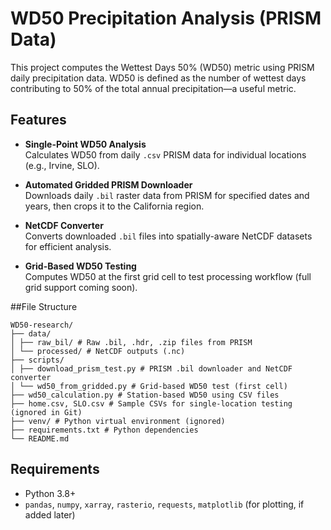 # WD50 Precipitation Analysis (PRISM Data)

This project computes the Wettest Days 50% (WD50) metric using PRISM daily precipitation data. WD50 is defined as the number of wettest days contributing to 50% of the total annual precipitation—a useful metric.

## Features

-  **Single-Point WD50 Analysis**  
  Calculates WD50 from daily `.csv` PRISM data for individual locations (e.g., Irvine, SLO).

-  **Automated Gridded PRISM Downloader**  
  Downloads daily `.bil` raster data from PRISM for specified dates and years, then crops it to the California region.

-  **NetCDF Converter**  
  Converts downloaded `.bil` files into spatially-aware NetCDF datasets for efficient analysis.

-  **Grid-Based WD50 Testing**  
  Computes WD50 at the first grid cell to test processing workflow (full grid support coming soon).

##File Structure

```
WD50-research/
├── data/
│ ├── raw_bil/ # Raw .bil, .hdr, .zip files from PRISM
│ └── processed/ # NetCDF outputs (.nc)
├── scripts/
│ ├── download_prism_test.py # PRISM .bil downloader and NetCDF converter
│ └── wd50_from_gridded.py # Grid-based WD50 test (first cell)
├── wd50_calculation.py # Station-based WD50 using CSV files
├── home.csv, SLO.csv # Sample CSVs for single-location testing (ignored in Git)
├── venv/ # Python virtual environment (ignored)
├── requirements.txt # Python dependencies
└── README.md
```

## Requirements

- Python 3.8+
- `pandas`, `numpy`, `xarray`, `rasterio`, `requests`, `matplotlib` (for plotting, if added later)
